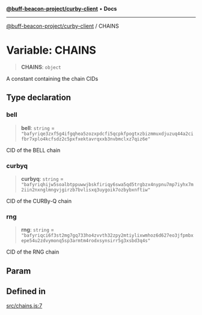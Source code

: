 [**@buff-beacon-project/curby-client**](../index.md) • **Docs**

***

[@buff-beacon-project/curby-client](../index.md) / CHAINS

# Variable: CHAINS

> **CHAINS**: `object`

A constant containing the chain CIDs

## Type declaration

### bell

> **bell**: `string` = `"bafyriqe3zxf5g4ifgqhea5zozxpdcfi5qcpkfpogtxzbizmmuxdjuzuq44a2cifbr7xplo4kcfsdz2c5pxfxektavrqxxb3nvbmclxz7qiz6e"`

CID of the BELL chain

### curbyq

> **curbyq**: `string` = `"bafyriqhijw5soalbtppuwwjbskfiriqy6swa5qd5trgbzx4nypnu7mp7iyhx7m2iin2nxnglmngvjgirzb7bvlisxq3uygoik7ozbybxnftiw"`

CID of the CURBy-Q chain

### rng

> **rng**: `string` = `"bafyriqci6f3st2mg7gq733ho4zvvth32zpy2mtiylixwmhoz6d627eo3jfpmbxepe54u2zdvymonq5sp3armtm4rodxsynsirr5g3xsbd3q4s"`

CID of the RNG chain

## Param

## Defined in

[src/chains.js:7](https://github.com/buff-beacon-project/curby-js-client/blob/a66d984f301cf986f3d63ed0a96c3b3cbe7f067a/src/chains.js#L7)
